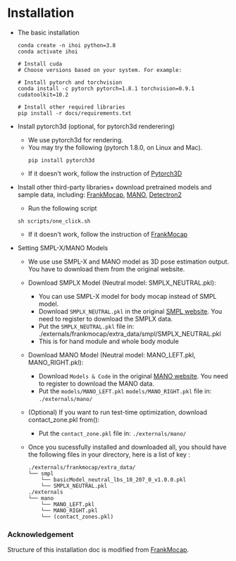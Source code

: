 # Installation


- The basic installation
  ```
  conda create -n ihoi python=3.8
  conda activate ihoi

  # Install cuda 
  # Choose versions based on your system. For example:

  # Install pytorch and torchvision 
  conda install -c pytorch pytorch=1.8.1 torchvision=0.9.1 cudatoolkit=10.2

  # Install other required libraries
  pip install -r docs/requirements.txt
  ```

<!-- - Install [Detectron2](https://github.com/facebookresearch/detectron2) (for hand detection)
```
cd external
!git clone --branch v0.6 https://github.com/facebookresearch/detectron2.git detectron2
# install detectron2 from source
!pip install -e detectron2_repo

```
  - If you followed the versions mentioned above (pytorch 1.6.0, CUDA 10.1, on Linux), you may try the following:
  ```
    python -m pip install detectron2==0.6 -f \
    https://dl.fbaipublicfiles.com/detectron2/wheels/cu102/torch1.8/index.html
  ```
  - If it doesn't work, follow the instruction of [Detectron2](https://github.com/facebookresearch/detectron2/blob/master/INSTALL.md) -->
  
- Install pytorch3d (optional, for pytorch3d renderering)
  - We use pytorch3d for rendering.
  - You may try the following (pytorch 1.8.0, on Linux and Mac).
    ```
    pip install pytorch3d
    ```
  - If it doesn't work, follow the instruction of [Pytorch3D](https://github.com/facebookresearch/pytorch3d/blob/master/INSTALL.md)


- Install other third-party libraries+ download pretrained models and sample data, including: [FrankMocap](https://github.com/facebookresearch/frankmocap/), [MANO](https://github.com/hassony2/manopth), [Detectron2](https://github.com/facebookresearch/detectron2)
  - Run the following script
  ```
  sh scripts/one_click.sh
  ```
  - If it doesn't work, follow the instruction of [FrankMocap](https://github.com/facebookresearch/frankmocap/blob/main/docs/INSTALL.md)

- Setting SMPL-X/MANO Models
    - We use use SMPL-X and MANO model as 3D pose estimation output. You have to download them from the original website.
    - Download SMPLX Model (Neutral model: SMPLX_NEUTRAL.pkl):
        - You can use SMPL-X model for body mocap instead of SMPL model. 
        - Download ```SMPLX_NEUTRAL.pkl``` in the original [SMPL website](https://smpl-x.is.tue.mpg.de/). You need to register to download the SMPLX data.
        - Put the ```SMPLX_NEUTRAL.pkl``` file in: ./externals/frankmocap/extra_data/smpl/SMPLX_NEUTRAL.pkl
        - This is for hand module and whole body module
    - Download MANO Model (Neutral model: MANO_LEFT.pkl, MANO_RIGHT.pkl):
        - Download ```Models & Code``` in the original [MANO website](https://mano.is.tue.mpg.de/). You need to register to download the MANO data.
        - Put the ```models/MANO_LEFT.pkl``` ```models/MANO_RIGHT.pkl``` file in: `./externals/mano/`
    - (Optional) If you want to run test-time optimization, download contact_zone.pkl from(): 
        - Put the ```contact_zone.pkl``` file in: `./externals/mano/`

    - Once you sucessfully installed and downloaded all, you should have the following files in your directory, here is a list of key :
        ```
        ./externals/frankmocap/extra_data/
        └── smpl
            └── basicModel_neutral_lbs_10_207_0_v1.0.0.pkl
            └── SMPLX_NEUTRAL.pkl
        ./externals
        └── mano
            └── MANO_LEFT.pkl    
            └── MANO_RIGHT.pkl
            └── (contact_zones.pkl)
        ```

### Acknowledgement
Structure of this installation doc is modified from [FrankMocap](https://github.com/facebookresearch/frankmocap/blob/main/docs/INSTALL.md).